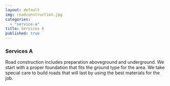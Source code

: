 ```yaml
---
layout: default
img: roadconstruction.jpg
categories: 
  - "service-a"
title: Services A
published: true
---
```



### Services A

Road construction includes preparation aboveground and underground. We start with a proper foundation that fits the ground type for the area. We take special care to build roads that will last by using the best materials for the job.
